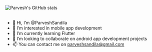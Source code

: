 ![Parvesh's GitHub stats](https://github-readme-stats.vercel.app/api?username=parveshsandila&show_icons=true&theme=radical)
<br><br>
- 👋 Hi, I’m @ParveshSandila
- 👀 I’m interested in mobile app development
- 🌱 I’m currently learning Flutter
- 💞️ I’m looking to collaborate on android app development projects
- 📫 You can contact me on parveshsandila@gmail.com

<!---
ParveshSandila/ParveshSandila is a ✨ special ✨ repository because its `README.md` (this file) appears on your GitHub profile.
You can click the Preview link to take a look at your changes.
--->
